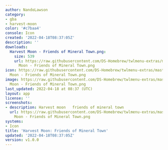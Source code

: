 ```yaml
---
author: NandoLawson
category:
- gba
- harvest-moon
color: '#c7baa4'
console: Icon
created: '2022-04-18T08:37:05Z'
description: ''
downloads:
  Harvest Moon - Friends of Mineral Town.png:
    size: 539
    url: https://raw.githubusercontent.com/DS-Homebrew/twlmenu-extras/master/_nds/TWiLightMenu/icons/Harvest
      Moon - Friends of Mineral Town.png
icon: https://raw.githubusercontent.com/DS-Homebrew/twlmenu-extras/master/_nds/TWiLightMenu/icons/Harvest
  Moon - Friends of Mineral Town.png
image: https://raw.githubusercontent.com/DS-Homebrew/twlmenu-extras/master/_nds/TWiLightMenu/icons/Harvest
  Moon - Friends of Mineral Town.png
last_updated: 2022-04-18 at 08:37 (UTC)
layout: app
license: ''
screenshots:
- description: Harvest moon   friends of mineral town
  url: https://raw.githubusercontent.com/DS-Homebrew/twlmenu-extras/master/_nds/TWiLightMenu/icons/Harvest
    Moon - Friends of Mineral Town.png
systems:
- Icon
title: 'Harvest Moon: Friends of Mineral Town'
updated: '2022-04-18T08:37:05Z'
version: v1.0.0
---
```

